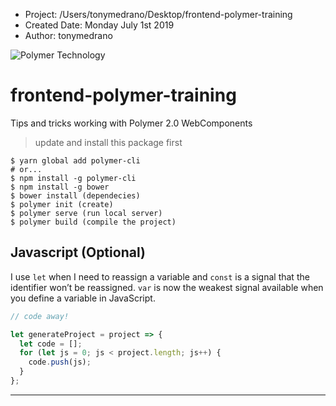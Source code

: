  * Project: /Users/tonymedrano/Desktop/frontend-polymer-training
 * Created Date: Monday July 1st 2019
 * Author: tonymedrano
 
<img src="https://colaninfotech.com/wp-content/uploads/2019/01/Polymer_Banner.png" title="Polymer Technology" alt="Polymer Technology">

# frontend-polymer-training
Tips and tricks working with Polymer 2.0 WebComponents

> update and install this package first

```shell
$ yarn global add polymer-cli
# or... 
$ npm install -g polymer-cli
$ npm install -g bower
$ bower install (dependecies)
$ polymer init (create)
$ polymer serve (run local server)
$ polymer build (compile the project)
```

## Javascript (Optional)

I use `let` when I need to reassign a variable and
`const` is a signal that the identifier won’t be reassigned.
`var` is now the weakest signal available when you define a variable in JavaScript.

```javascript
// code away!

let generateProject = project => {
  let code = [];
  for (let js = 0; js < project.length; js++) {
    code.push(js);
  }
};
```

---
